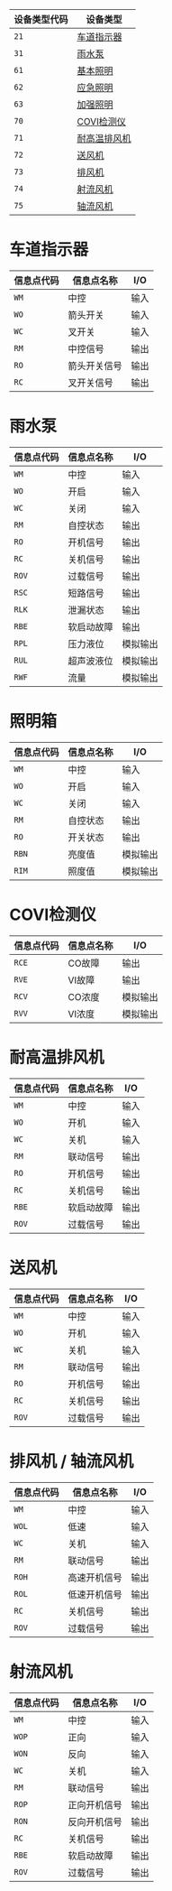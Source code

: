 设备类型代码 | 设备类型
-- | --
`21` | [车道指示器](#车道指示器)
`31` | [雨水泵](#雨水泵)
`61` | [基本照明](#照明箱)
`62` | [应急照明](#照明箱)
`63` | [加强照明](#照明箱)
`70` | [COVI检测仪](#COVI检测仪)
`71` | [耐高温排风机](#耐高温排风机)
`72` | [送风机](#送风机)
`73` | [排风机](#排风机--轴流风机)
`74` | [射流风机](#射流风机)
`75` | [轴流风机](#排风机--轴流风机)

# 车道指示器
信息点代码 | 信息点名称 | I/O
-- | -- | --
`WM` | 中控 | 输入
`WO` | 箭头开关 | 输入
`WC` | 叉开关 | 输入
`RM` | 中控信号 | 输出
`RO` | 箭头开关信号 | 输出
`RC` | 叉开关信号 | 输出

# 雨水泵
信息点代码 | 信息点名称 | I/O
-- | -- | --
`WM` | 中控 | 输入
`WO` | 开启 | 输入
`WC` | 关闭 | 输入
`RM` | 自控状态 | 输出
`RO` | 开机信号 | 输出
`RC` | 关机信号 | 输出
`ROV` | 过载信号 | 输出
`RSC` | 短路信号 | 输出
`RLK` | 泄漏状态 | 输出
`RBE` | 软启动故障 | 输出
`RPL` | 压力液位 | 模拟输出
`RUL` | 超声波液位 | 模拟输出
`RWF` | 流量 | 模拟输出

# 照明箱
信息点代码 | 信息点名称 | I/O
-- | -- | --
`WM` | 中控 | 输入
`WO` | 开启 | 输入
`WC` | 关闭 | 输入
`RM` | 自控状态 | 输出
`RO` | 开关状态 | 输出
`RBN` | 亮度值 | 模拟输出
`RIM` | 照度值 | 模拟输出

# COVI检测仪
信息点代码 | 信息点名称 | I/O
-- | -- | --
`RCE` | CO故障 | 输出
`RVE` | VI故障 | 输出
`RCV` | CO浓度 | 模拟输出
`RVV` | VI浓度 | 模拟输出

# 耐高温排风机
信息点代码 | 信息点名称 | I/O
-- | -- | --
`WM` | 中控 | 输入
`WO` | 开机 | 输入
`WC` | 关机 | 输入
`RM` | 联动信号 | 输出
`RO` | 开机信号 | 输出
`RC` | 关机信号 | 输出
`RBE` | 软启动故障 | 输出
`ROV` | 过载信号 | 输出

# 送风机
信息点代码 | 信息点名称 | I/O
-- | -- | --
`WM` | 中控 | 输入
`WO` | 开机 | 输入
`WC` | 关机 | 输入
`RM` | 联动信号 | 输出
`RO` | 开机信号 | 输出
`RC` | 关机信号 | 输出
`ROV` | 过载信号 | 输出

# 排风机 / 轴流风机
信息点代码 | 信息点名称 | I/O
-- | -- | --
`WM` | 中控 | 输入
`WOL` | 低速 | 输入
`WC` | 关机 | 输入
`RM` | 联动信号 | 输出
`ROH` | 高速开机信号 | 输出
`ROL` | 低速开机信号 | 输出
`RC` | 关机信号 | 输出
`ROV` | 过载信号 | 输出

# 射流风机
信息点代码 | 信息点名称 | I/O
-- | -- | --
`WM` | 中控 | 输入
`WOP` | 正向 | 输入
`WON` | 反向 | 输入
`WC` | 关机 | 输入
`RM` | 联动信号 | 输出
`ROP` | 正向开机信号 | 输出
`RON` | 反向开机信号 | 输出
`RC` | 关机信号 | 输出
`RBE` | 软启动故障 | 输出
`ROV` | 过载信号 | 输出

